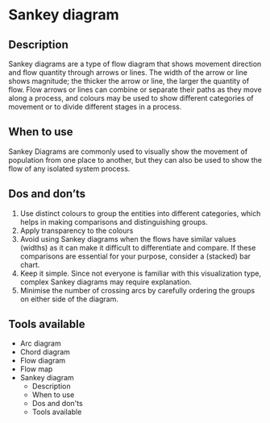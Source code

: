 <!---
Sankey diagram - Flow content
-->

<!--- Sankey diagram icon assets/img/flow/sankey_diagram_icon.svg --->
# Sankey diagram

## Description

Sankey diagrams are a type of flow diagram that shows movement direction and flow quantity through arrows or lines. The width of the arrow or line shows magnitude; the thicker the arrow or line, the larger the quantity of flow. Flow arrows or lines can combine or separate their paths as they move along a process, and colours may be used to show different categories of movement or to divide different stages in a process.  

## When to use

Sankey Diagrams are commonly used to visually show the movement of population from one place to another, but they can also be used to show the flow of any isolated system process.

## Dos and don’ts <!--- assets/img/flow/sankey_diagram_dosdonts_X.svg --->

1. Use distinct colours to group the entities into different categories, which helps in making comparisons and distinguishing groups.  
2. Apply transparency to the colours
3. Avoid using Sankey diagrams when the flows have similar values (widths) as it can make it difficult to differentiate and compare. If these comparisons are essential for your purpose, consider a (stacked) bar chart.
4. Keep it simple. Since not everyone is familiar with this visualization type, complex Sankey diagrams may require explanation. 
5. Minimise the number of crossing arcs by carefully ordering the groups on either side of the diagram.

## Tools available
<!--- Buttons with link to the different tools --->


<!---
Side bar 
-->
- Arc diagram
- Chord diagram
- Flow diagram
- Flow map
- Sankey diagram
    - Description
    - When to use
    - Dos and don'ts
    - Tools available


